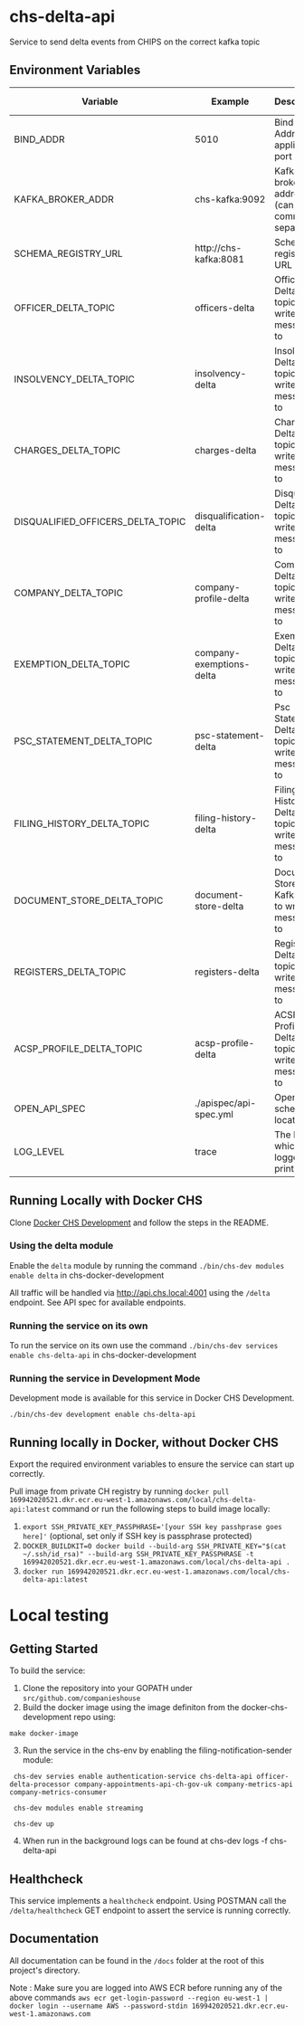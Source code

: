 # chs-delta-api
Service to send delta events from CHIPS on the correct kafka topic

Environment Variables
-----------------

| Variable                          | Example                  | Description                                           |  Required       | Default value |
|-----------------------------------|--------------------------|-------------------------------------------------------| --------------- | ------------- |
| BIND_ADDR                         | 5010                     | Bind Address / application port                       | YES             |               |
| KAFKA_BROKER_ADDR                 | chs-kafka:9092           | Kafka broker address (can be comma separated)         | YES             |               |
| SCHEMA_REGISTRY_URL               | http://chs-kafka:8081    | Schema registry URL                                   | YES             |               |
| OFFICER_DELTA_TOPIC               | officers-delta           | Officer Delta Kafka topic to write messages to        | YES             |               |
| INSOLVENCY_DELTA_TOPIC            | insolvency-delta         | Insolvency Delta Kafka topic to write messages to     | YES             |               |
| CHARGES_DELTA_TOPIC               | charges-delta            | Charges Delta Kafka topic to write messages to        | YES             |               |
| DISQUALIFIED_OFFICERS_DELTA_TOPIC | disqualification-delta   | Disqualified Delta Kafka topic to write messages to   | YES             |               |
| COMPANY_DELTA_TOPIC               | company-profile-delta    | Company Delta Kafka topic to write messages to        | YES             |               |
| EXEMPTION_DELTA_TOPIC             | company-exemptions-delta | Exemption Delta Kafka topic to write messages to      | YES             |               |
| PSC_STATEMENT_DELTA_TOPIC         | psc-statement-delta      | Psc Statement Delta Kafka topic to write messages to  | YES             |               |
| FILING_HISTORY_DELTA_TOPIC        | filing-history-delta     | Filing History Delta Kafka topic to write messages to | YES             |               |
| DOCUMENT_STORE_DELTA_TOPIC        | document-store-delta     | Document Store Delta Kafka topic to write messages to | YES             |               |
| REGISTERS_DELTA_TOPIC             | registers-delta          | Registers Delta Kafka topic to write messages to      | YES             |               |
| ACSP_PROFILE_DELTA_TOPIC          | acsp-profile-delta       | ACSP Profile Delta Kafka topic to write messages to   | YES             |               |
| OPEN_API_SPEC                     | ./apispec/api-spec.yml   | OpenAPI schema location                               | YES             |               |
| LOG_LEVEL                         | trace                    | The level at which the logger prints                  | NO              | info          |

## Running Locally with Docker CHS
Clone [Docker CHS Development](https://github.com/companieshouse/docker-chs-development) and follow the steps in the README.

### Using the delta module
Enable the `delta` module  by running the command `./bin/chs-dev modules enable delta` in chs-docker-development

All traffic will be handled via http://api.chs.local:4001 using the `/delta` endpoint. See API spec for available endpoints.
### Running the service on its own
To run the service on its own use the command `./bin/chs-dev services enable chs-delta-api` in chs-docker-development

### Running the service in Development Mode
Development mode is available for this service in Docker CHS Development.

`./bin/chs-dev development enable chs-delta-api`

## Running locally in Docker, without Docker CHS
Export the required environment variables to ensure the service can start up correctly.

Pull image from private CH registry by running `docker pull 169942020521.dkr.ecr.eu-west-1.amazonaws.com/local/chs-delta-api:latest` 
command or run the following steps to build image locally:

1. `export SSH_PRIVATE_KEY_PASSPHRASE='[your SSH key passhprase goes here]'` (optional, set only if SSH key is passphrase protected)
2. `DOCKER_BUILDKIT=0 docker build --build-arg SSH_PRIVATE_KEY="$(cat ~/.ssh/id_rsa)" --build-arg SSH_PRIVATE_KEY_PASSPHRASE -t 169942020521.dkr.ecr.eu-west-1.amazonaws.com/local/chs-delta-api .`
3. `docker run 169942020521.dkr.ecr.eu-west-1.amazonaws.com/local/chs-delta-api:latest`

Local testing
=============

## Getting Started

To build the service:
 1. Clone the repository into your GOPATH under `src/github.com/companieshouse`
 2. Build the docker image using the image definiton from the docker-chs-development repo using:
 ```shell
 make docker-image
 ```
 3. Run the service in the chs-env by enabling the filing-notification-sender module:
 ```shell
  chs-dev servies enable authentication-service chs-delta-api officer-delta-processor company-appointments-api-ch-gov-uk company-metrics-api company-metrics-consumer

  chs-dev modules enable streaming

  chs-dev up
   ```
4. When run in the background logs can be found at
  chs-dev logs -f chs-delta-api

## Healthcheck
This service implements a `healthcheck` endpoint. Using POSTMAN call the `/delta/healthcheck` GET endpoint to assert 
the service is running correctly.

## Documentation
All documentation can be found in the `/docs` folder at the root of this project's directory.

Note : Make sure you are logged into AWS ECR before running any of the above commands
`aws ecr get-login-password --region eu-west-1 | docker login --username AWS --password-stdin 169942020521.dkr.ecr.eu-west-1.amazonaws.com
`
